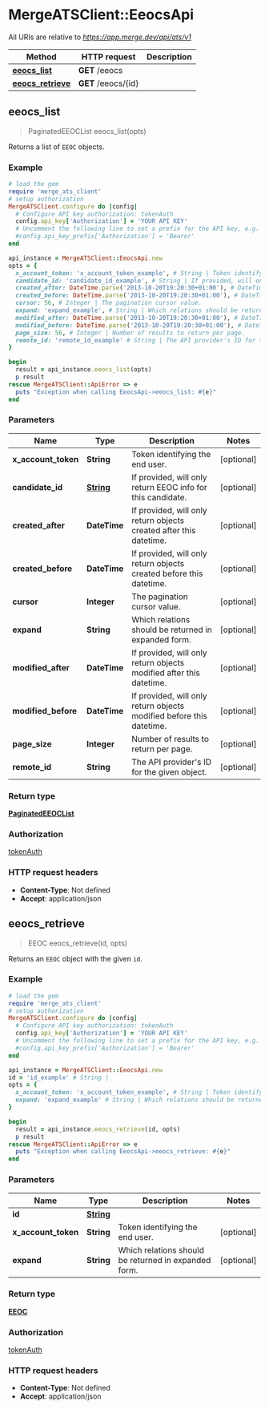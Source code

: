 # MergeATSClient::EeocsApi

All URIs are relative to *https://app.merge.dev/api/ats/v1*

Method | HTTP request | Description
------------- | ------------- | -------------
[**eeocs_list**](EeocsApi.md#eeocs_list) | **GET** /eeocs | 
[**eeocs_retrieve**](EeocsApi.md#eeocs_retrieve) | **GET** /eeocs/{id} | 



## eeocs_list

> PaginatedEEOCList eeocs_list(opts)



Returns a list of `EEOC` objects.

### Example

```ruby
# load the gem
require 'merge_ats_client'
# setup authorization
MergeATSClient.configure do |config|
  # Configure API key authorization: tokenAuth
  config.api_key['Authorization'] = 'YOUR API KEY'
  # Uncomment the following line to set a prefix for the API key, e.g. 'Bearer' (defaults to nil)
  #config.api_key_prefix['Authorization'] = 'Bearer'
end

api_instance = MergeATSClient::EeocsApi.new
opts = {
  x_account_token: 'x_account_token_example', # String | Token identifying the end user.
  candidate_id: 'candidate_id_example', # String | If provided, will only return EEOC info for this candidate.
  created_after: DateTime.parse('2013-10-20T19:20:30+01:00'), # DateTime | If provided, will only return objects created after this datetime.
  created_before: DateTime.parse('2013-10-20T19:20:30+01:00'), # DateTime | If provided, will only return objects created before this datetime.
  cursor: 56, # Integer | The pagination cursor value.
  expand: 'expand_example', # String | Which relations should be returned in expanded form.
  modified_after: DateTime.parse('2013-10-20T19:20:30+01:00'), # DateTime | If provided, will only return objects modified after this datetime.
  modified_before: DateTime.parse('2013-10-20T19:20:30+01:00'), # DateTime | If provided, will only return objects modified before this datetime.
  page_size: 56, # Integer | Number of results to return per page.
  remote_id: 'remote_id_example' # String | The API provider's ID for the given object.
}

begin
  result = api_instance.eeocs_list(opts)
  p result
rescue MergeATSClient::ApiError => e
  puts "Exception when calling EeocsApi->eeocs_list: #{e}"
end
```

### Parameters


Name | Type | Description  | Notes
------------- | ------------- | ------------- | -------------
 **x_account_token** | **String**| Token identifying the end user. | [optional] 
 **candidate_id** | [**String**](.md)| If provided, will only return EEOC info for this candidate. | [optional] 
 **created_after** | **DateTime**| If provided, will only return objects created after this datetime. | [optional] 
 **created_before** | **DateTime**| If provided, will only return objects created before this datetime. | [optional] 
 **cursor** | **Integer**| The pagination cursor value. | [optional] 
 **expand** | **String**| Which relations should be returned in expanded form. | [optional] 
 **modified_after** | **DateTime**| If provided, will only return objects modified after this datetime. | [optional] 
 **modified_before** | **DateTime**| If provided, will only return objects modified before this datetime. | [optional] 
 **page_size** | **Integer**| Number of results to return per page. | [optional] 
 **remote_id** | **String**| The API provider&#39;s ID for the given object. | [optional] 

### Return type

[**PaginatedEEOCList**](PaginatedEEOCList.md)

### Authorization

[tokenAuth](../README.md#tokenAuth)

### HTTP request headers

- **Content-Type**: Not defined
- **Accept**: application/json


## eeocs_retrieve

> EEOC eeocs_retrieve(id, opts)



Returns an `EEOC` object with the given `id`.

### Example

```ruby
# load the gem
require 'merge_ats_client'
# setup authorization
MergeATSClient.configure do |config|
  # Configure API key authorization: tokenAuth
  config.api_key['Authorization'] = 'YOUR API KEY'
  # Uncomment the following line to set a prefix for the API key, e.g. 'Bearer' (defaults to nil)
  #config.api_key_prefix['Authorization'] = 'Bearer'
end

api_instance = MergeATSClient::EeocsApi.new
id = 'id_example' # String | 
opts = {
  x_account_token: 'x_account_token_example', # String | Token identifying the end user.
  expand: 'expand_example' # String | Which relations should be returned in expanded form.
}

begin
  result = api_instance.eeocs_retrieve(id, opts)
  p result
rescue MergeATSClient::ApiError => e
  puts "Exception when calling EeocsApi->eeocs_retrieve: #{e}"
end
```

### Parameters


Name | Type | Description  | Notes
------------- | ------------- | ------------- | -------------
 **id** | [**String**](.md)|  | 
 **x_account_token** | **String**| Token identifying the end user. | [optional] 
 **expand** | **String**| Which relations should be returned in expanded form. | [optional] 

### Return type

[**EEOC**](EEOC.md)

### Authorization

[tokenAuth](../README.md#tokenAuth)

### HTTP request headers

- **Content-Type**: Not defined
- **Accept**: application/json

